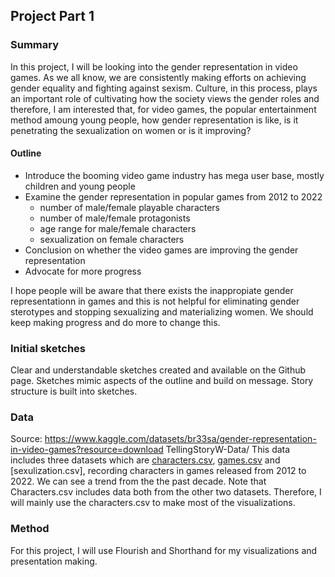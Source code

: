 ## Project Part 1

### Summary 
In this project, I will be looking into the gender representation in video games. As we all know, we are consistently making efforts on achieving gender equality and fighting against sexism. Culture, in this process, plays an important role of cultivating how the society views the gender roles and therefore, I am interested that, for video games, the popular entertainment method amoung young people, how gender representation is like, is it penetrating the sexualization on women or is it improving?

#### Outline
- Introduce the booming video game industry has mega user base, mostly children and young people
- Examine the gender representation in popular games from 2012 to 2022
  - number of male/female playable characters 
  - number of male/female protagonists
  - age range for male/female characters
  - sexualization on female characters
- Conclusion on whether the video games are improving the gender representation
- Advocate for more progress

I hope people will be aware that there exists the inappropiate gender representationn in games and this is not helpful for eliminating gender sterotypes and stopping sexualizing and materializing women. We should keep making progress and do more to change this. 

 
### Initial sketches
 Clear and understandable sketches created and available on the Github page. Sketches mimic aspects of the outline and build on message. Story structure is built into sketches.
 
### Data
Source: https://www.kaggle.com/datasets/br33sa/gender-representation-in-video-games?resource=download
TellingStoryW-Data/
This data includes three datasets which are [characters.csv](https://github.com/tianazz/TellingStoryW-Data/blob/main/characters.grivg.csv), [games.csv](https://github.com/tianazz/TellingStoryW-Data/blob/main/games.grivg.csv) and [sexulization.csv], recording characters in games released from 2012 to 2022. We can see a trend from the the past decade. Note that Characters.csv includes data both from the other two datasets. Therefore, I will mainly use the characters.csv to make most of the visualizations. 

### Method
For this project, I will use Flourish and Shorthand for my visualizations and presentation making. 
 
